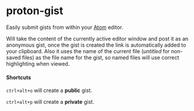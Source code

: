 # proton-gist

Easily submit gists from within your [Atom](http://atom.io) editor.

Will take the content of the currently active editor window and post it as an anonymous gist, once the gist is created the link is automatically added to your clipboard.
Also it uses the name of the current file (*untitled* for non-saved files) as the file name for the gist, so named files will use correct highlighting when viewed.

#### Shortcuts

`ctrl+alt+o` will create a **public** gist.

`ctrl+alt+p` will create a **private** gist.
